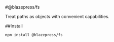 #@blazepress/fs

Treat paths as objects with convenient capabilities.

##Install

`npm install @blazepress/fs`
